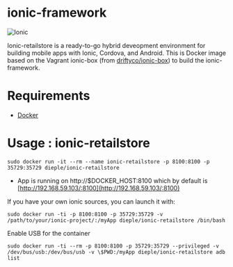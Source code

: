 ionic-framework
=============================

![Ionic](http://ionicframework.com/img/ionic-logo-blue.svg)

Ionic-retailstore is a ready-to-go hybrid deveopment environment for building mobile apps with Ionic, Cordova, and Android. 
This is Docker image based on the Vagrant ionic-box (from [driftyco/ionic-box](https://github.com/driftyco/ionic-box)) to build the ionic-framework. 

Requirements
=================

* [Docker](https://www.docker.com/) 


Usage : ionic-retailstore
=================

    sudo docker run -it --rm --name ionic-retailstore -p 8100:8100 -p 35729:35729 dieple/ionic-retailstore

* App is running on http://$DOCKER_HOST:8100 which by default is [http://192.168.59.103/:8100](http://192.168.59.103/:8100)

If you have your own ionic sources, you can launch it with:

    sudo docker run -ti -p 8100:8100 -p 35729:35729 -v /path/to/your/ionic-project/:/myApp dieple/ionic-retailstore /bin/bash

Enable USB for the container

    sudo docker run -ti --rm -p 8100:8100 -p 35729:35729 --privileged -v /dev/bus/usb:/dev/bus/usb -v \$PWD:/myApp dieple/ionic-retailstore adb list

